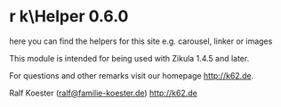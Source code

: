# r k\Helper 0.6.0

here you can find the helpers for this site e.g. carousel, linker or images

This module is intended for being used with Zikula 1.4.5 and later.

For questions and other remarks visit our homepage http://k62.de.

Ralf Koester (ralf@familie-koester.de)
http://k62.de
